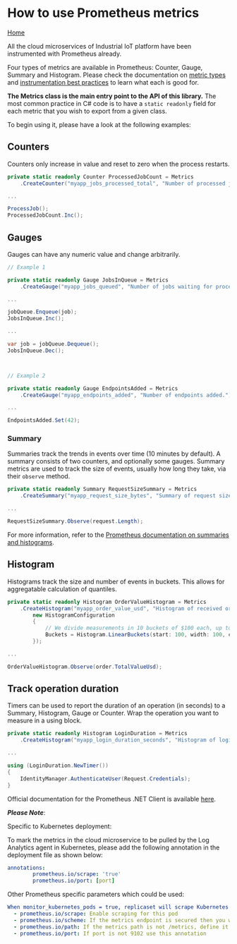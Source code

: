 # How to use Prometheus metrics

[Home](readme.md)

All the cloud microservices of Industrial IoT platform have been instrumented with Prometheus already. 

Four types of metrics are available in Prometheus: Counter, Gauge, Summary and Histogram. Please check the documentation on [metric types](http://prometheus.io/docs/concepts/metric_types/) and [instrumentation best practices](http://prometheus.io/docs/practices/instrumentation/#counter-vs.-gauge-vs.-summary) to learn what each is good for.

**The Metrics class is the main entry point to the API of this library.** The most common practice in C# code is to have a `static readonly` field for each metric that you wish to export from a given class.

To begin using it, please have a look at the following examples:

## Counters

Counters only increase in value and reset to zero when the process restarts.

```csharp
private static readonly Counter ProcessedJobCount = Metrics
    .CreateCounter("myapp_jobs_processed_total", "Number of processed jobs.");

...

ProcessJob();
ProcessedJobCount.Inc();
```

## Gauges

Gauges can have any numeric value and change arbitrarily.

```csharp
// Example 1

private static readonly Gauge JobsInQueue = Metrics
    .CreateGauge("myapp_jobs_queued", "Number of jobs waiting for processing in the queue.");

...

jobQueue.Enqueue(job);
JobsInQueue.Inc();

...

var job = jobQueue.Dequeue();
JobsInQueue.Dec();



// Example 2

private static readonly Gauge EndpointsAdded = Metrics
    .CreateGauge("myapp_endpoints_added", "Number of endpoints added.");

...

EndpointsAdded.Set(42);
```

### Summary

Summaries track the trends in events over time (10 minutes by default).  A summary consists of two counters, and optionally some gauges. Summary metrics are used to track the size of events, usually how long they take, via their `observe` method.

```csharp
private static readonly Summary RequestSizeSummary = Metrics
    .CreateSummary("myapp_request_size_bytes", "Summary of request sizes (in bytes) over last 10 minutes.");

...

RequestSizeSummary.Observe(request.Length);
```

 For more information, refer to the [Prometheus documentation on summaries and histograms](https://prometheus.io/docs/practices/histograms/).

## Histogram

Histograms track the size and number of events in buckets. This allows for aggregatable calculation of quantiles.

```csharp
private static readonly Histogram OrderValueHistogram = Metrics
    .CreateHistogram("myapp_order_value_usd", "Histogram of received order values (in USD).",
        new HistogramConfiguration
        {
            // We divide measurements in 10 buckets of $100 each, up to $1000.
            Buckets = Histogram.LinearBuckets(start: 100, width: 100, count: 10)
        });

...

OrderValueHistogram.Observe(order.TotalValueUsd);
```

## Track operation duration

Timers can be used to report the duration of an operation (in seconds) to a Summary, Histogram, Gauge or Counter. Wrap the operation you want to measure in a using block.

```csharp
private static readonly Histogram LoginDuration = Metrics
    .CreateHistogram("myapp_login_duration_seconds", "Histogram of login call processing durations.");

...

using (LoginDuration.NewTimer())
{
    IdentityManager.AuthenticateUser(Request.Credentials);
}
```

Official documentation for the Prometheus .NET Client is available [here](https://github.com/prometheus-net/prometheus-net/blob/master/README.md).

***Please Note***:

Specific to Kubernetes deployment:

To mark the metrics in the cloud microservice to be pulled by the Log Analytics agent in Kubernetes, please add the following annotation in the deployment file as shown below:

```yaml
annotations:  
        prometheus.io/scrape: 'true'  
        prometheus.io/port: [port]
```

Other Prometheus specific parameters which could be used:

```yaml
When monitor_kubernetes_pods = true, replicaset will scrape Kubernetes pods for the following prometheus annotations:
  - prometheus.io/scrape: Enable scraping for this pod
  - prometheus.io/scheme: If the metrics endpoint is secured then you will need to set this to `https` & most likely set the tls config.
  - prometheus.io/path: If the metrics path is not /metrics, define it with this annotation.
  - prometheus.io/port: If port is not 9102 use this annotation
```
